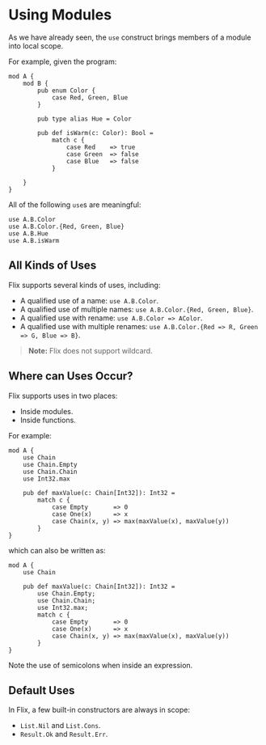 # Using Modules

As we have already seen, the `use` construct brings members of a module into local scope.

For example, given the program:

```flix
mod A {
    mod B {
        pub enum Color {
            case Red, Green, Blue
        }

        pub type alias Hue = Color 

        pub def isWarm(c: Color): Bool = 
            match c {
                case Red    => true
                case Green  => false
                case Blue   => false
            }

    }
}
```

All of the following `use`s are meaningful:

```flix
use A.B.Color 
use A.B.Color.{Red, Green, Blue}
use A.B.Hue
use A.B.isWarm 
```

## All Kinds of Uses

Flix supports several kinds of uses, including:

- A qualified use of a name: `use A.B.Color`.
- A qualified use of multiple names: `use A.B.Color.{Red, Green, Blue}`.
- A qualified use with rename: `use A.B.Color => AColor`.
- A qualified use with multiple renames: `use A.B.Color.{Red => R, Green => G, Blue => B}`.

> **Note:** Flix does not support wildcard.

## Where can Uses Occur?

Flix supports uses in two places:

- Inside modules.
- Inside functions.

For example:

```flix
mod A {
    use Chain
    use Chain.Empty
    use Chain.Chain
    use Int32.max

    pub def maxValue(c: Chain[Int32]): Int32 = 
        match c {
            case Empty       => 0
            case One(x)      => x
            case Chain(x, y) => max(maxValue(x), maxValue(y))
        }
}
```

which can also be written as:

```flix
mod A {
    use Chain

    pub def maxValue(c: Chain[Int32]): Int32 = 
        use Chain.Empty;
        use Chain.Chain;
        use Int32.max;
        match c {
            case Empty       => 0
            case One(x)      => x
            case Chain(x, y) => max(maxValue(x), maxValue(y))
        }
}
```

Note the use of semicolons when inside an expression. 

## Default Uses

In Flix, a few built-in constructors are always in scope:

- `List.Nil` and `List.Cons`.
- `Result.Ok` and `Result.Err`.

